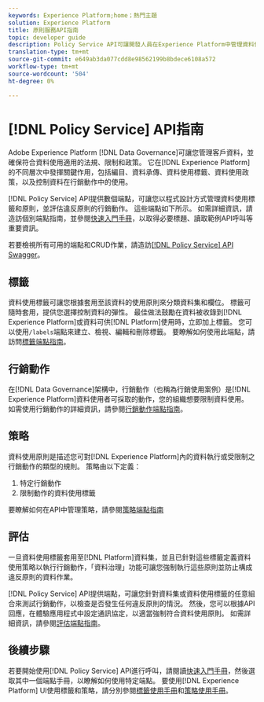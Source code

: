 ```yaml
---
keywords: Experience Platform;home；熱門主題
solution: Experience Platform
title: 原則服務API指南
topic: developer guide
description: Policy Service API可讓開發人員在Experience Platform中管理資料使用標籤和原則。 請依照本指南，瞭解如何使用API執行關鍵作業。
translation-type: tm+mt
source-git-commit: e649ab3da077cdd8e98562199b8bdece6108a572
workflow-type: tm+mt
source-wordcount: '504'
ht-degree: 0%

---
```



# [!DNL Policy Service] API指南

Adobe Experience Platform [!DNL Data Governance]可讓您管理客戶資料，並確保符合資料使用適用的法規、限制和政策。 它在[!DNL Experience Platform]的不同層次中發揮關鍵作用，包括編目、資料承傳、資料使用標籤、資料使用政策，以及控制資料在行銷動作中的使用。

[!DNL Policy Service] API提供數個端點，可讓您以程式設計方式管理資料使用標籤和原則，並評估違反原則的行銷動作。 這些端點如下所示。 如需詳細資訊，請造訪個別端點指南，並參閱[快速入門手冊](./getting-started.md)，以取得必要標題、讀取範例API呼叫等重要資訊。

若要檢視所有可用的端點和CRUD作業，請造訪[[!DNL Policy Service] API Swagger](https://www.adobe.io/apis/experienceplatform/home/api-reference.html#!acpdr/swagger-specs/dule-policy-service.yaml)。

## 標籤

資料使用標籤可讓您根據套用至該資料的使用原則來分類資料集和欄位。 標籤可隨時套用，提供您選擇控制資料的彈性。 最佳做法鼓勵在資料被收錄到[!DNL Experience Platform]或資料可供[!DNL Platform]使用時，立即加上標籤。 您可以使用`/labels`端點來建立、檢視、編輯和刪除標籤。 要瞭解如何使用此端點，請訪問[標籤端點指南](./labels.md)。

## 行銷動作

在[!DNL Data Governance]架構中，行銷動作（也稱為行銷使用案例）是[!DNL Experience Platform]資料使用者可採取的動作，您的組織想要限制資料使用。 如需使用行銷動作的詳細資訊，請參閱[行銷動作端點指南](./marketing-actions.md)。

## 策略

資料使用原則是描述您可對[!DNL Experience Platform]內的資料執行或受限制之行銷動作的類型的規則。 策略由以下定義：

1. 特定行銷動作
1. 限制動作的資料使用標籤

要瞭解如何在API中管理策略，請參閱[策略端點指南](./policies.md)

## 評估

一旦資料使用標籤套用至[!DNL Platform]資料集，並且已針對這些標籤定義資料使用策略以執行行銷動作，「資料治理」功能可讓您強制執行這些原則並防止構成違反原則的資料作業。

[!DNL Policy Service] API提供端點，可讓您針對資料集或資料使用標籤的任意組合來測試行銷動作，以檢查是否發生任何違反原則的情況。 然後，您可以根據API回應，在體驗應用程式中設定通訊協定，以適當強制符合資料使用原則。 如需詳細資訊，請參閱[評估端點指南](./evaluation.md)。

## 後續步驟

若要開始使用[!DNL Policy Service] API進行呼叫，請閱讀[快速入門手冊](./getting-started.md)，然後選取其中一個端點手冊，以瞭解如何使用特定端點。 要使用[!DNL Experience Platform] UI使用標籤和策略，請分別參閱[標籤使用手冊](../labels/user-guide.md)和[策略使用手冊](../policies/user-guide.md)。